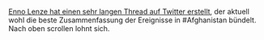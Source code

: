[Enno Lenze hat einen sehr langen Thread auf Twitter erstellt][twitter], der aktuell wohl die beste Zusammenfassung der Ereignisse in #Afghanistan bündelt. Nach oben scrollen lohnt sich.

[twitter]: https://twitter.com/ennolenze/status/1427525980462231583
